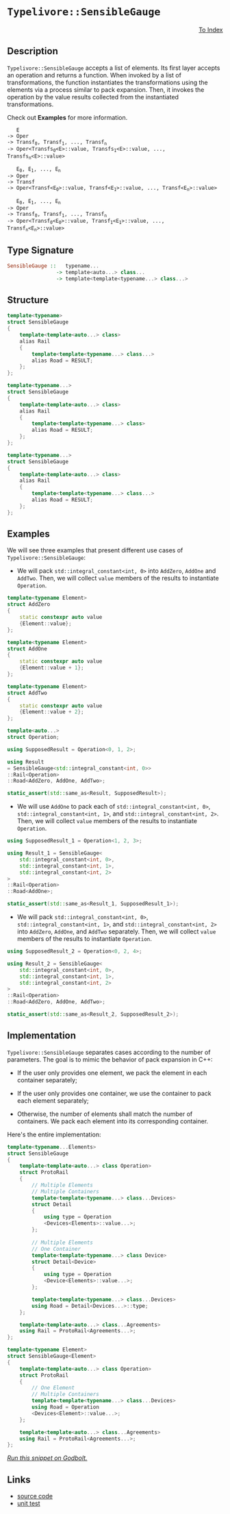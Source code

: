 <!-- Copyright 2024 Feng Mofan
SPDX-License-Identifier: Apache-2.0 -->

# `Typelivore::SensibleGauge`

<p style='text-align: right;'><a href="../../../facilities/metafunctions.md#typelivore-sensible-gauge">To Index</a></p>

## Description

`Typelivore::SensibleGauge` accepts a list of elements.
Its first layer accepts an operation and returns a function.
When invoked by a list of transformations, the function instantiates the transformations using the elements via a process similar to pack expansion.
Then, it invokes the operation by the value results collected from the instantiated transformations.

Check out **Examples** for more information.

<pre><code>   E
-> Oper
-> Transf<sub>0</sub>, Transf<sub>1</sub>, ..., Transf<sub>n</sub>
-> Oper&lt;Transfs<sub>0</sub>&lt;E&gt;::value, Transfs<sub>1</sub>&lt;E&gt;::value, ..., Transfs<sub>n</sub>&lt;E&gt;::value&gt;</code></pre>

<pre><code>   E<sub>0</sub>, E<sub>1</sub>, ..., E<sub>n</sub>
-> Oper
-> Transf
-> Oper&lt;Transf&lt;E<sub>0</sub>&gt;::value, Transf&lt;E<sub>1</sub>&gt;::value, ..., Transf&lt;E<sub>n</sub>&gt;::value&gt;</code></pre>

<pre><code>   E<sub>0</sub>, E<sub>1</sub>, ..., E<sub>n</sub>
-> Oper
-> Transf<sub>0</sub>, Transf<sub>1</sub>, ..., Transf<sub>n</sub>
-> Oper&lt;Transf<sub>0</sub>&lt;E<sub>0</sub>&gt;::value, Transf<sub>1</sub>&lt;E<sub>1</sub>&gt;::value, ..., Transf<sub>n</sub>&lt;E<sub>n</sub>&gt;::value&gt;</code></pre>

## Type Signature

```Haskell
SensibleGauge ::   typename... 
                -> template<auto...> class...
                -> template<template<typename...> class...>
```

## Structure

```C++
template<typename>
struct SensibleGauge
{
    template<template<auto...> class>
    alias Rail
    {
        template<template<typename...> class...>
        alias Road = RESULT;
    };
};
```

```C++
template<typename...>
struct SensibleGauge
{
    template<template<auto...> class>
    alias Rail
    {
        template<template<typename...> class>
        alias Road = RESULT;
    };
};
```

```C++
template<typename...>
struct SensibleGauge
{
    template<template<auto...> class>
    alias Rail
    {
        template<template<typename...> class...>
        alias Road = RESULT;
    };
};
```

## Examples

We will see three examples that present different use cases of `Typelivore::SensibleGauge`:

- We will pack `std::integral_constant<int, 0>` into `AddZero`, `AddOne` and `AddTwo`.
Then, we will collect `value` members of the results to instantiate `Operation`.

```C++
template<typename Element>
struct AddZero 
{ 
    static constexpr auto value
    {Element::value}; 
};

template<typename Element>
struct AddOne
{ 
    static constexpr auto value
    {Element::value + 1}; 
};

template<typename Element>
struct AddTwo
{ 
    static constexpr auto value
    {Element::value + 2}; 
};

template<auto...>
struct Operation;

using SupposedResult = Operation<0, 1, 2>;

using Result 
= SensibleGauge<std::integral_constant<int, 0>>
::Rail<Operation>
::Road<AddZero, AddOne, AddTwo>;

static_assert(std::same_as<Result, SupposedResult>);
```

- We will use `AddOne` to pack each of `std::integral_constant<int, 0>`, `std::integral_constant<int, 1>`, and `std::integral_constant<int, 2>`.
Then, we will collect `value` members of the results to instantiate `Operation`.

```C++
using SupposedResult_1 = Operation<1, 2, 3>;

using Result_1 = SensibleGauge<
    std::integral_constant<int, 0>,
    std::integral_constant<int, 1>,
    std::integral_constant<int, 2>
>
::Rail<Operation>
::Road<AddOne>;

static_assert(std::same_as<Result_1, SupposedResult_1>);
```

- We will pack `std::integral_constant<int, 0>`, `std::integral_constant<int, 1>`, and `std::integral_constant<int, 2>` into `AddZero`, `AddOne`, and `AddTwo` separately.
Then, we will collect `value` members of the results to instantiate `Operation`.

```C++
using SupposedResult_2 = Operation<0, 2, 4>;

using Result_2 = SensibleGauge<
    std::integral_constant<int, 0>,
    std::integral_constant<int, 1>,
    std::integral_constant<int, 2>
>
::Rail<Operation>
::Road<AddZero, AddOne, AddTwo>;

static_assert(std::same_as<Result_2, SupposedResult_2>);
```

## Implementation

`Typelivore::SensibleGauge` separates cases according to the number of parameters.
The goal is to mimic the behavior of pack expansion in C++:

- If the user only provides one element, we pack the element in each container separately;

- If the user only provides one container, we use the container to pack each element separately;

- Otherwise, the number of elements shall match the number of containers.
We pack each element into its corresponding container.

Here's the entire implementation:

```C++
template<typename...Elements>
struct SensibleGauge
{
    template<template<auto...> class Operation>
    struct ProtoRail
    {
        // Multiple Elements
        // Multiple Containers
        template<template<typename...> class...Devices>
        struct Detail
        {
            using type = Operation
            <Devices<Elements>::value...>;
        };
        
        // Multiple Elements
        // One Container
        template<template<typename...> class Device>
        struct Detail<Device>
        {
            using type = Operation
            <Device<Elements>::value...>;
        };

        template<template<typename...> class...Devices>
        using Road = Detail<Devices...>::type;
    };

    template<template<auto...> class...Agreements>
    using Rail = ProtoRail<Agreements...>;
};

template<typename Element>
struct SensibleGauge<Element>
{
    template<template<auto...> class Operation>
    struct ProtoRail
    {
        // One Element
        // Multiple Containers
        template<template<typename...> class...Devices>
        using Road = Operation
        <Devices<Element>::value...>;
    };

    template<template<auto...> class...Agreements>
    using Rail = ProtoRail<Agreements...>;
};
```

[*Run this snippet on Godbolt.*](https://godbolt.org/#z:OYLghAFBqd5QCxAYwPYBMCmBRdBLAF1QCcAaPECAMzwBtMA7AQwFtMQByARg9KtQYEAysib0QXACx8BBAKoBnTAAUAHpwAMvAFYTStJg1DIApACYAQuYukl9ZATwDKjdAGFUtAK4sGIAMykrgAyeAyYAHI%2BAEaYxCCSABykAA6oCoRODB7evnppGY4CoeFRLLHxXLaY9kUMQgRMxAQ5Pn6BdpgOWQ1NBCWRMXEJyQqNza15VWN9A2UVEgCUtqhexMjsHASYLCkG2yb%2BbgQAnimMrJgAdDfY9GyCCofYJhoAgmPEXg4A1EKMGWi9AA4kwvMBMK83iYAOxWd4/RE/ba7faQo4ovZMA5HMFEG5XZ4/ZAGBQKH4AeXOxGxWWeUKRP0%2B3wIP2UxFQRAASkw6AykbD4W9GYyAPSin4AWS8tEce0wPzuO0YBCeCJFiPFUplcvoPw8gl54WIauFGuROyxOOOlrRh2OZwubAJRJJTDJBIAIpgAG54DZPfwvdUa5m/b2NPkhkWC/nmpFeDJGZGOn6HT2U6m0gRx%2BNpo7ev0B%2B1Kh6q54gEA%2BsRea43en%2BIXx2Gew5N825sUS6WyvDyxX3FWm%2BNainhfWyI1xTtIzF2jG27Hoh3nZjO%2BtB4mk8mF/3o4Nm0MEL7hzCR2j23cbenRxmx2/mxNhYAp875jNUuLZhgzjWX317iWg6PBWVY1nWhJBm2v5pjCraNlCMFzku9rIdapyrpcLqbm6Ho3FemCBge8ZPsmXKoEw6Dvj8Ea8heBYAQG2HYJWGHou2iIttB7y5mhy58faeKoMxW7ugoBJvMAxCYMqIFQdGpEvjydDUeynKoMp9FuJJ0myaqzHcdCcGGVCAkYo6a4KqWKo3h8x4sn8AJ4ECmCguCy7WYItn3oeFqoihC7%2BdaQkibh5KfjSdS2YyYasmp3J0bmPkjhKY5WcBBAwVqPa6gqBqRsaw7mmZNpBfxFlYRu2CiXhVwEURMGKT85GUdREXfjB/5FoRQF6aB1beBBDYcbB8FCrxi7oZNy4hVVNXiTcOkyWWDUKUmSl0apHIJXyRxLXpC2QS8CE8cZJ3Qu8ooAFQ3bdd2ilC103QAKtgQjPbdD2XXdP1XV9F3QmY/hhCSXhYPmbhoAwGwpOW8kAyVbGWQOfXw7FPxvOg6AAFpxKgaanRYBO%2BTMjjIMSAhjJgqgpMQPxCT8A21klcKeQQlZM5CZ1E4h3OIe8iMVWwKNlrZ6OY%2BgaW8zz0ak/6FMMFTNN0wznMsxYbMc%2BBaaWD8XBcY2xMG%2BNAvTahQvpajB7i1jz0AO6oNLxMxY0ZMK0rtP014RCM%2BB6ua2Bg060TZjG0bfM8abZWCd7wlVVC6PtVF52PRKz2EayGj828TVCF4KQFJg6BcoROptVmyduBopB6zXodQSn7xNSXChl4h/gZv8ivOSCYIQvaYzoJWYTbFJYgAPpQzMXlHCPNdZw3B6Vpp9pJ3S8PLxR6D2hLuMcjXEtpQftsO8N2dy8g49iXEBAQIPlYKJcV%2BBm4Lc6jXecF%2BkRdv7KzyLCZS6acM562zrnfOhdi6l1lOPLg5cvyVyqD8MwNd/Bn0jjndazVoEEFgdRLugJe7uXtLme%2BIAR6YDHrQSelNGgzzcHPH4C9sCkFIQQIe5DBCUJpNQqedDMqz0EDXfWQZWGy3YcPLhVCaGK34faRh9cDy2WXolI4a8cwbxAC1bee0sZSwbibOytJL7X2aHfCRIBH5sGfvaX%2BuCkGf0gXY2B/9AFvC1OnMYyCwFYMcd/KBrcYFmHgZFdeVc6410kOggGzccHj2CemRy3cXJuX7kcNhHCKHSL4YYARDChFMOeGIkmFisk8JkdPPJjCREsIyZI0e5Scn0IUd5TRK81EV3XkvLRW8d5Yz3qgY%2BktwhDPto7Ax59Xb%2BmfkoMxZCrGYBsUcZxKC/gQP8Ss1xjYODLFoJwAArLwPwHAtCkFQJwNw1hrBMlWOsBU5h/A8FIOzE5OzlgAGsQD7MkFcDQkguAwn8BofZGgzAADYwVmESMkPZHBJC8BYBIDQ1djmnPORwXgCgQDVxeVoZYcBYAwEQCAVYBAUje3IJQNAuw6BxAiJcTgqhEhgoALRgskD8YAyByZSCuGYXgRdCAkDwEPKo/BBAiDEOwKQMhBCKBUOoV5pBdBVDtjSFInAeC7IOUczQvB0UUm9uS1kqAqA/CZay9lnLuV6x%2BcEiAHgaX0Dpg8rgixeC4p2aQCASBqUpFpWQCgEA/UBpAMAKQKCaCyjiFiiA0Q9WkGiGEJoJxNW8CTcwYgJwKTRG0F0F5TzqVljHLQVNSqsDRHBG4MQtAsXcF4FgFghhgDiHLXgaS3QfSEQTdTLo3tNhPIobC05tBnI0izR4LACbjx4ERfW0gXbiDRG/t6JtRhR1GD1csKgBhgAKAAGp4EwHbT8xynniuEKIcQMqL3yrUAmlV%2Bhm0oCuZYfQzksWQGWKgWGWQ60ssHumUwlhrBmDRYu4gIru1fuqLULILgGDuE8G0PQIQwiDHKMMKoBRMgCEmH4bD6RcMMDmEMSosH809HGC0ZDUwKPdAEL0ZopHMPkZmBMWjBHbDUZYwsN1Kw1gbCWPoHVpBUX6s4Oa5lbKOVcp5Xan4EBcBCpdUDN1Hqt3LAQJgSiwwIAfISP4K4ABOfwMJJB/LMJIMFyL9lguMyJuFCKAhcCuGCrgYLEjGcSB575XB9mmbBWJhN6LMXYueVu71RKfUkqNRSoNIbnX0rYJwJoLAfQwhZUwUSyYuDGauK505gqiCQdFbKy9UqJDSFvUoe9SrdAoLVUwDV9btUcEOcFpVBq4smrNWljLWWcsvjywV35inHX%2BudTrfwZh3URdefi31qAnVxEpcG5bk3hj9cy26IweWuDVyjdsE0lB41KozSmtNibk1ZpzXmhwV2i0qhLWW05Faq01rrU8xtzbW1vfbZRrtdaiuqD7dsK7Q6E2juiOOk4k7NinJnXOp5i7l1KFXb958kWd1MD3Ye49p6rsXslde6rsg72KtOQ1p9m7gNWDfdDz9%2Bmzm/sppwAD7CgOvosGB/VEGoNM%2BWJ0BjfgICuHw6hxDvGsOpCI3UCXhHChZGl2xmolHGPUYV/RuoTH%2BjofmDL9jNHchcaNyr4TChblCf47Cjr4mzmSe24N3bw38uFcU8pkr031PzbxVpnTWB4jM9hfC0giL/D5b%2BTCALMJAWSCs%2Byqo9vQu2HC56/F0WkCkuNWtxLdKGUcDS1algCgfTkx9CNtEYwBX4BKyKvQxOr3SrJ3K2rlOdABFIE1lrWrHN25C5wQ1ZLvY/FNfTYgLBi%2Bl/L5XpcXiHUbYDdN/wc30/eqWytwNVLF/OqrMgAu48K/GfHlX3BRfqt0GO7Gs7pyLtZqu3f7Nub82PeW8WhgpaE3veANW2gtars/broI4NoA6drdpKq9rID9oQ5cLDq8DQ6w7w7TqQbI68Co4ro7CY6boLZ8C7oHpHonqrhE6yAk7N7lYU4Pqd4GC07c7vrRCC4s51B1qij3x06gbgZxClbQbM7C51AIZIYm6S7oDm6K7EZa44Z1AiHa5UZ9Ba68EyHMb65kZ6BG5yE8ZKGsYW5W7Sptb95daO4T5T5l6Myz7bDz6e4kDe6r6aakDaa6ZB5tah6IpmD5b%2BD%2BD7Igr/LIpuEwieadZoqcBhY4o2GfKSD7Imb7KJDgrGaSDGaApmZcCBCwr%2BC6r6EYq%2B5vKOb8r%2BESbpHp7LCLoZDOCSBAA%3D%3D)

## Links

- [source code](../../../../conceptrodon/typelivore/sensible_gauge.hpp)
- [unit test](../../../../tests/unit/metafunctions/typelivore/sensible_gauge.test.hpp)
